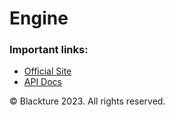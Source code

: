 # Engine

### Important links:
* [Official Site](https://pengine.bss.design)
* [API Docs](https://blackture.github.io/EngineDocs)

&copy; Blackture 2023. All rights reserved.

